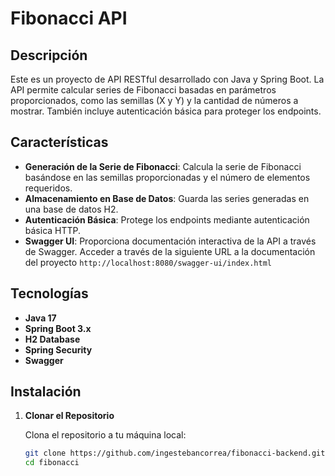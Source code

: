 # Fibonacci API

## Descripción

Este es un proyecto de API RESTful desarrollado con Java y Spring Boot. La API permite calcular series de Fibonacci basadas en parámetros proporcionados, como las semillas (X y Y) y la cantidad de números a mostrar. También incluye autenticación básica para proteger los endpoints.

## Características

- **Generación de la Serie de Fibonacci**: Calcula la serie de Fibonacci basándose en las semillas proporcionadas y el número de elementos requeridos.
- **Almacenamiento en Base de Datos**: Guarda las series generadas en una base de datos H2.
- **Autenticación Básica**: Protege los endpoints mediante autenticación básica HTTP.
- **Swagger UI**: Proporciona documentación interactiva de la API a través de Swagger. Acceder a través de la siguiente URL a la documentación del proyecto `http://localhost:8080/swagger-ui/index.html`

## Tecnologías

- **Java 17**
- **Spring Boot 3.x**
- **H2 Database**
- **Spring Security**
- **Swagger**

## Instalación

1. **Clonar el Repositorio**

   Clona el repositorio a tu máquina local:

   ```bash
   git clone https://github.com/ingestebancorrea/fibonacci-backend.git
   cd fibonacci